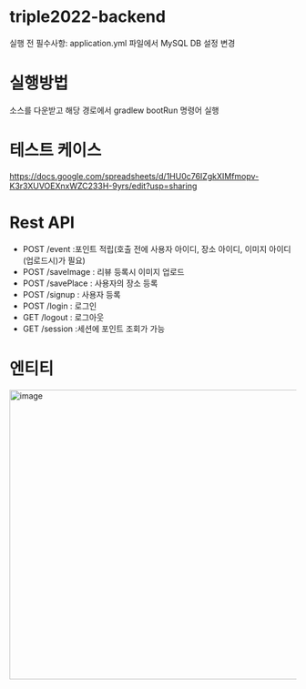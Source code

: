 # triple2022-backend

실행 전 필수사항: application.yml 파일에서 MySQL DB 설정 변경

# 실행방법
소스를 다운받고 해당 경로에서 gradlew bootRun 명령어 실행


# 테스트 케이스
https://docs.google.com/spreadsheets/d/1HU0c76IZgkXIMfmopv-K3r3XUVOEXnxWZC233H-9yrs/edit?usp=sharing

# Rest API
- POST /event :포인트 적립(호출 전에 사용자 아이디, 장소 아이디, 이미지 아이디(업로드시)가 필요)
- POST /saveImage : 리뷰 등록시 이미지 업로드
- POST /savePlace : 사용자의 장소 등록
- POST /signup : 사용자 등록
- POST /login : 로그인
- GET /logout : 로그아웃
- GET /session :세션에 포인트 조회가 가능

# 엔티티
<img width="509" alt="image" src="https://user-images.githubusercontent.com/108323860/177026870-4ec57adc-9e68-4ec8-95ea-c3cd27598c80.png">
